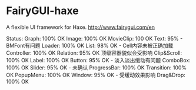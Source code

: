 # FairyGUI-haxe
A flexible UI framework for Haxe. http://www.fairygui.com/en


Status:
Graph: 100% OK
Image: 100% OK
MovieClip: 100 OK
Text: 95% - BMFont有问题
Loader: 100% OK
List: 98% OK - Cell内容未被正确加载
Controller: 100% OK
Relation: 95% OK 顶级容器貌似会受影响
Clip&Scroll: 100% OK
Label: 100% OK
Button: 95% OK - 淡入淡出缓动有问题
ComboBox: 100% OK
Slider: 95% OK - 未确认
ProgressBar: 100% OK
Transition: 100% OK
PopupMenu: 100% OK
Window: 95% OK - 受缓动效果影响
Drag&Drop: 100% OK